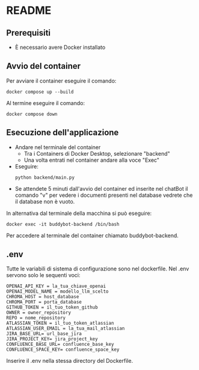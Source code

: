# README

## Prerequisiti
- È necessario avere Docker installato

## Avvio del container
Per avviare il container eseguire il comando:
```
docker compose up --build
```

Al termine eseguire il comando:
```
docker compose down
```

## Esecuzione dell'applicazione
- Andare nel terminale del container
  - Tra i Containers di Docker Desktop, selezionare "backend"
  - Una volta entrati nel container andare alla voce "Exec"
- Eseguire:
  ```
  python backend/main.py
  ```
- Se attendete 5 minuti dall'avvio del container ed inserite nel chatBot il comando "v" per vedere i documenti presenti nel database vedrete che il database non è vuoto.

In alternativa dal terminale della macchina si può eseguire: 
```
docker exec -it buddybot-backend /bin/bash
 ```
Per accedere al terminale del container chiamato buddybot-backend.

## .env
Tutte le variabili di sistema di configurazione sono nel dockerfile.
Nel .env servono solo le sequenti voci:
```
OPENAI_API_KEY = la_tua_chiave_openai
OPENAI_MODEL_NAME = modello_llm_scelto
CHROMA_HOST = host_database
CHROMA_PORT = porta_database
GITHUB_TOKEN = il_tuo_token_github
OWNER = owner_repository
REPO = nome_repository
ATLASSIAN_TOKEN = il_tuo_token_atlassian
ATLASSIAN_USER_EMAIL = la_tua_mail_atlassian
JIRA_BASE_URL= url_base_jira
JIRA_PROJECT_KEY= jira_project_key
CONFLUENCE_BASE_URL= confluence_base_key
CONFLUENCE_SPACE_KEY= confluence_space_key
```
Inserire il .env nella stessa directory del Dockerfile.
